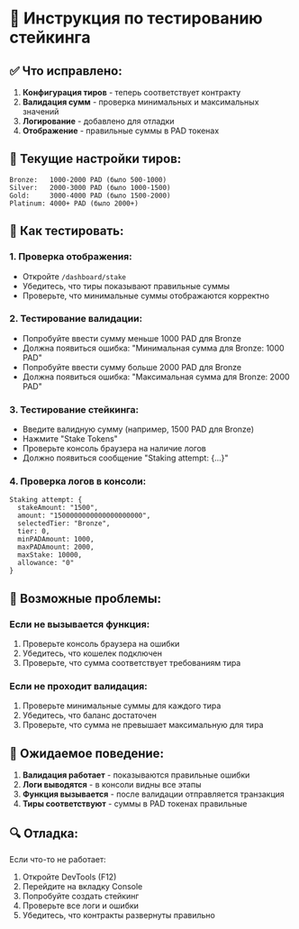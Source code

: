 # 🧪 **Инструкция по тестированию стейкинга**

## ✅ **Что исправлено:**

1. **Конфигурация тиров** - теперь соответствует контракту
2. **Валидация сумм** - проверка минимальных и максимальных значений
3. **Логирование** - добавлено для отладки
4. **Отображение** - правильные суммы в PAD токенах

## 🔧 **Текущие настройки тиров:**

```
Bronze:   1000-2000 PAD (было 500-1000)
Silver:   2000-3000 PAD (было 1000-1500)  
Gold:     3000-4000 PAD (было 1500-2000)
Platinum: 4000+ PAD (было 2000+)
```

## 🧪 **Как тестировать:**

### **1. Проверка отображения:**
- Откройте `/dashboard/stake`
- Убедитесь, что тиры показывают правильные суммы
- Проверьте, что минимальные суммы отображаются корректно

### **2. Тестирование валидации:**
- Попробуйте ввести сумму меньше 1000 PAD для Bronze
- Должна появиться ошибка: "Минимальная сумма для Bronze: 1000 PAD"
- Попробуйте ввести сумму больше 2000 PAD для Bronze
- Должна появиться ошибка: "Максимальная сумма для Bronze: 2000 PAD"

### **3. Тестирование стейкинга:**
- Введите валидную сумму (например, 1500 PAD для Bronze)
- Нажмите "Stake Tokens"
- Проверьте консоль браузера на наличие логов
- Должно появиться сообщение "Staking attempt: {...}"

### **4. Проверка логов в консоли:**
```
Staking attempt: {
  stakeAmount: "1500",
  amount: "1500000000000000000000",
  selectedTier: "Bronze",
  tier: 0,
  minPADAmount: 1000,
  maxPADAmount: 2000,
  maxStake: 10000,
  allowance: "0"
}
```

## 🚨 **Возможные проблемы:**

### **Если не вызывается функция:**
1. Проверьте консоль браузера на ошибки
2. Убедитесь, что кошелек подключен
3. Проверьте, что сумма соответствует требованиям тира

### **Если не проходит валидация:**
1. Проверьте минимальные суммы для каждого тира
2. Убедитесь, что баланс достаточен
3. Проверьте, что сумма не превышает максимальную для тира

## 📱 **Ожидаемое поведение:**

1. **Валидация работает** - показываются правильные ошибки
2. **Логи выводятся** - в консоли видны все этапы
3. **Функция вызывается** - после валидации отправляется транзакция
4. **Тиры соответствуют** - суммы в PAD токенах правильные

## 🔍 **Отладка:**

Если что-то не работает:
1. Откройте DevTools (F12)
2. Перейдите на вкладку Console
3. Попробуйте создать стейкинг
4. Проверьте все логи и ошибки
5. Убедитесь, что контракты развернуты правильно
